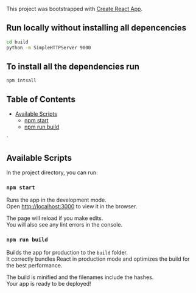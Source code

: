 This project was bootstrapped with [Create React App](https://github.com/facebookincubator/create-react-app).


## Run locally without installing all depencencies

```sh
cd build
python -m SimpleHTTPServer 9000
```




## To install all the dependencies run

 `npm intsall`


## Table of Contents




- [Available Scripts](#available-scripts)
  - [npm start](#npm-start)
  - [npm run build](#npm-run-build)


`

## Available Scripts

In the project directory, you can run:

### `npm start`

Runs the app in the development mode.<br>
Open [http://localhost:3000](http://localhost:3000) to view it in the browser.

The page will reload if you make edits.<br>
You will also see any lint errors in the console.


### `npm run build`

Builds the app for production to the `build` folder.<br>
It correctly bundles React in production mode and optimizes the build for the best performance.

The build is minified and the filenames include the hashes.<br>
Your app is ready to be deployed!







